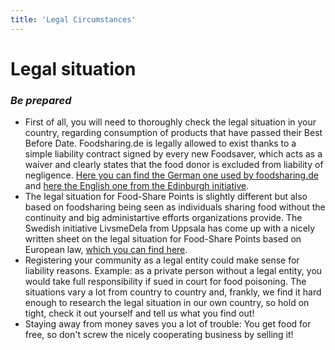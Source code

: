 ```yaml
---
title: 'Legal Circumstances'
---
```


# Legal situation
### <div class="fa fa-balance-scale"></div> _Be prepared_
* First of all, you will need to thoroughly check the legal situation in your country, regarding consumption of products that have passed their Best Before Date. Foodsharing.de is legally allowed to exist thanks to a simple liability contract signed by every new Foodsaver, which acts as a waiver and clearly states that the food donor is excluded from liability of negligence. <a href="https://wiki.foodsharing.de/Rechtsvereinbarung" target="_blank">Here you can find the German one used by foodsharing.de</a> and <a href="https://yunity.atlassian.net/wiki/spaces/FSINT/pages/58982448/Liability+contract+from+foodsharing+Edinburgh" target="_blank">here the English one from the Edinburgh initiative</a>.
* The legal situation for Food-Share Points is slightly different but also based on foodsharing being seen as individuals sharing food without the continuity and big administartive efforts organizations provide. The Swedish initiative LivsmeDela from Uppsala has come up with a nicely written sheet on the legal situation for Food-Share Points based on European law, <a href="https://yunity.atlassian.net/wiki/spaces/FSINT/pages/58982452/Legal+statement+for+Food-Share+Points+from+Uppsala" target="_blank">which you can find here</a>.
* Registering your community as a legal entity could make sense for liability reasons. Example: as a private person without a legal entity, you would take full responsibility if sued in court for food poisoning. The situations vary a lot from country to country and, frankly, we find it hard enough to research the legal situation in our own country, so hold on tight, check it out yourself and tell us what you find out!
* Staying away from money saves you a lot of trouble: You get food for free, so don't screw the nicely cooperating business by selling it!

